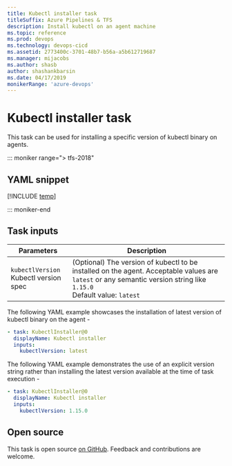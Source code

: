 ```yaml
---
title: Kubectl installer task
titleSuffix: Azure Pipelines & TFS
description: Install kubectl on an agent machine
ms.topic: reference
ms.prod: devops
ms.technology: devops-cicd
ms.assetid: 2773400c-3701-48b7-b56a-a5b612719687
ms.manager: mijacobs
ms.author: shasb
author: shashankbarsin
ms.date: 04/17/2019
monikerRange: 'azure-devops'
---
```


# Kubectl installer task

This task can be used for installing a specific version of kubectl binary on agents.

::: moniker range="> tfs-2018"

## YAML snippet

[!INCLUDE [temp](../_shared/yaml/KubectlInstallerV0.md)]

::: moniker-end

## Task inputs

<table>
  <thead>
    <tr>
      <th>Parameters</th>
      <th>Description</th>
    </tr>
  </thead>
  <tr>
    <td><code>kubectlVersion</code><br/>Kubectl version spec</td>
    <td>(Optional) The version of kubectl to be installed on the agent. Acceptable values are <code>latest</code> or any semantic version string like <code>1.15.0</code><br/>Default value: <code>latest</code></td>
  </tr>
</table>

The following YAML example showcases the installation of latest version of kubectl binary on the agent - 

```YAML
- task: KubectlInstaller@0
  displayName: Kubectl installer
  inputs: 
    kubectlVersion: latest
```

The following YAML example demonstrates the use of an explicit version string rather than installing the latest version available at the time of task execution - 

```YAML
- task: KubectlInstaller@0
  displayName: Kubectl installer
  inputs: 
    kubectlVersion: 1.15.0
```

## Open source

This task is open source [on GitHub](https://github.com/Microsoft/azure-pipelines-tasks/tree/master/Tasks/KubectlInstallerV0). Feedback and contributions are welcome.